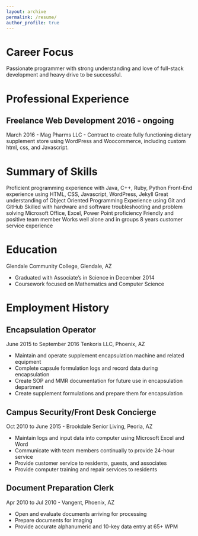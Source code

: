 ```yaml
---
layout: archive
permalink: /resume/
author_profile: true
---
```

# Career Focus
Passionate programmer with strong understanding and love of full-stack development and heavy drive to be successful.

# Professional Experience
## Freelance Web Development 2016 - ongoing
March 2016 - Mag Pharms LLC - Contract to create fully functioning dietary supplement store using WordPress and Woocommerce,
including custom html, css, and Javascript. 

# Summary of Skills
Proficient programming experience with Java, C++, Ruby, Python
Front-End experience using HTML, CSS, Javascript, WordPress, Jekyll
Great understanding of Object Oriented Programming
Experience using Git and GitHub
Skilled with hardware and software troubleshooting and problem solving
Microsoft Office, Excel, Power Point proficiency 
Friendly and positive team member
Works well alone and in groups
8 years customer service experience 

# Education
Glendale Community College, Glendale, AZ
* Graduated with Associate&rsquo;s in Science in December 2014
* Coursework focused on Mathematics and Computer Science

# Employment History
## Encapsulation Operator
June 2015 to September 2016 Tenkoris LLC, Phoenix, AZ
* Maintain and operate supplement encapsulation machine and related equipment
* Complete capsule formulation logs and record data during encapsulation
* Create SOP and MMR documentation for future use in encapsulation department
* Create supplement formulations and prepare them for encapsulation

## Campus Security/Front Desk Concierge
Oct 2010 to June 2015 - Brookdale Senior Living, Peoria, AZ
* Maintain logs and input data into computer using Microsoft Excel and Word
* Communicate with team members continually to provide 24-hour service
* Provide customer service to residents, guests, and associates
* Provide computer training and repair services to residents

## Document Preparation Clerk
Apr 2010 to Jul 2010 - Vangent, Phoenix, AZ
* Open and evaluate documents arriving for processing
* Prepare documents for imaging
* Provide accurate alphanumeric and 10-key data entry at 65+ WPM
